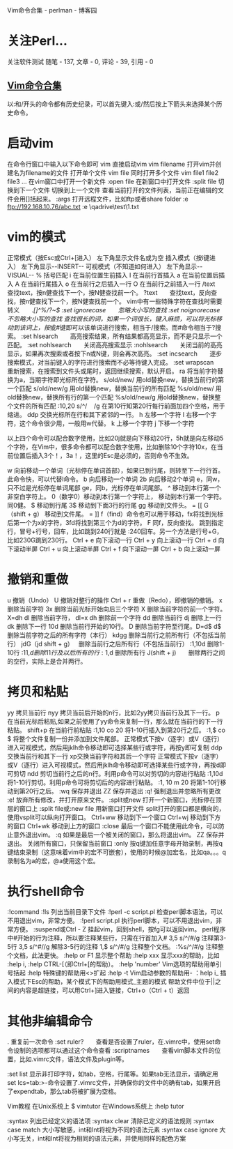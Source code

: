 Vim命令合集 - perlman - 博客园

# 关注Perl...

关注软件测试
随笔 - 137, 文章 - 0, 评论 - 39, 引用 - 0

## [Vim命令合集](http://www.cnblogs.com/softwaretesting/archive/2011/07/12/2104435.html)

以:和/开头的命令都有历史纪录，可以首先键入:或/然后按上下箭头来选择某个历史命令。

# 启动vim

在命令行窗口中输入以下命令即可
vim 直接启动vim
vim filename 打开vim并创建名为filename的文件
打开单个文件
vim file
同时打开多个文件
vim file1 file2 file3 ...
在vim窗口中打开一个新文件
:open file
在新窗口中打开文件
:split file
切换到下一个文件
切换到上一个文件
查看当前打开的文件列表，当前正在编辑的文件会用[]括起来。
:args
打开远程文件，比如ftp或者share folder
:e ftp://192.168.10.76/abc.txt
:e \\qadrive\test\1.txt

# vim的模式

正常模式（按Esc或Ctrl+[进入） 左下角显示文件名或为空
插入模式（按i键进入） 左下角显示--INSERT--
可视模式（不知道如何进入） 左下角显示--VISUAL--
% 括号匹配
i 在当前位置生前插入
I 在当前行首插入
a 在当前位置后插入
A 在当前行尾插入
o 在当前行之后插入一行
O 在当前行之前插入一行
/text　　查找text，按n健查找下一个，按N健查找前一个。
?text　　查找text，反向查找，按n健查找下一个，按N健查找前一个。
vim中有一些特殊字符在查找时需要转义　　.*[]^%/?~$
:set ignorecase　　忽略大小写的查找
:set noignorecase　　不忽略大小写的查找
查找很长的词，如果一个词很长，键入麻烦，可以将光标移动到该词上，按*或#键即可以该单词进行搜索，相当于/搜索。而#命令相当于?搜索。
:set hlsearch　　高亮搜索结果，所有结果都高亮显示，而不是只显示一个匹配。
:set nohlsearch　　关闭高亮搜索显示
:nohlsearch　　关闭当前的高亮显示，如果再次搜索或者按下n或N键，则会再次高亮。
:set incsearch　　逐步搜索模式，对当前键入的字符进行搜索而不必等待键入完成。
:set wrapscan　　重新搜索，在搜索到文件头或尾时，返回继续搜索，默认开启。
ra 将当前字符替换为a，当期字符即光标所在字符。
s/old/new/ 用old替换new，替换当前行的第一个匹配
s/old/new/g 用old替换new，替换当前行的所有匹配
%s/old/new/ 用old替换new，替换所有行的第一个匹配
%s/old/new/g 用old替换new，替换整个文件的所有匹配
:10,20 s/^/    /g 在第10行知第20行每行前面加四个空格，用于缩进。
ddp 交换光标所在行和其下紧邻的一行。
h 左移一个字符
l 右移一个字符，这个命令很少用，一般用w代替。
k 上移一个字符
j 下移一个字符

以上四个命令可以配合数字使用，比如20j就是向下移动20行，5h就是向左移动5个字符，在Vim中，很多命令都可以配合数字使用，比如删除10个字符10x，在当前位置后插入3个！，3a！<Esc>，这里的Esc是必须的，否则命令不生效。

w 向前移动一个单词（光标停在单词首部），如果已到行尾，则转至下一行行首。此命令快，可以代替l命令。
b 向后移动一个单词 2b 向后移动2个单词
e，同w，只不过是光标停在单词尾部
ge，同b，光标停在单词尾部。
^ 移动到本行第一个非空白字符上。
0（数字0）移动到本行第一个字符上，
<HOME> 移动到本行第一个字符。同0健。
$ 移动到行尾 3$ 移动到下面3行的行尾
gg 移动到文件头。 = [[
G（shift + g） 移动到文件尾。 = ]]
f（find）命令也可以用于移动，fx将找到光标后第一个为x的字符，3fd将找到第三个为d的字符。
F 同f，反向查找。
跳到指定行，冒号+行号，回车，比如跳到240行就是 :240回车。另一个方法是行号+G，比如230G跳到230行。
Ctrl + e 向下滚动一行
Ctrl + y 向上滚动一行
Ctrl + d 向下滚动半屏
Ctrl + u 向上滚动半屏
Ctrl + f 向下滚动一屏
Ctrl + b 向上滚动一屏

# 撤销和重做

u 撤销（Undo）
U 撤销对整行的操作
Ctrl + r 重做（Redo），即撤销的撤销。
x 删除当前字符
3x 删除当前光标开始向后三个字符
X 删除当前字符的前一个字符。X=dh
dl 删除当前字符， dl=x
dh 删除前一个字符
dd 删除当前行
dj 删除上一行
dk 删除下一行
10d 删除当前行开始的10行。
D 删除当前字符至行尾。D=d$
d$ 删除当前字符之后的所有字符（本行）
kdgg 删除当前行之前所有行（不包括当前行）
jdG（jd shift + g）   删除当前行之后所有行（不包括当前行）
:1,10d 删除1-10行
:11,$d 删除11行及以后所有的行
:1,$d 删除所有行
J(shift + j)　　删除两行之间的空行，实际上是合并两行。

# 拷贝和粘贴

yy 拷贝当前行
nyy 拷贝当前后开始的n行，比如2yy拷贝当前行及其下一行。
p  在当前光标后粘贴,如果之前使用了yy命令来复制一行，那么就在当前行的下一行粘贴。
shift+p 在当前行前粘贴
:1,10 co 20 将1-10行插入到第20行之后。
:1,$ co $ 将整个文件复制一份并添加到文件尾部。
正常模式下按v（逐字）或V（逐行）进入可视模式，然后用jklh命令移动即可选择某些行或字符，再按y即可复制
ddp交换当前行和其下一行
xp交换当前字符和其后一个字符
正常模式下按v（逐字）或V（逐行）进入可视模式，然后用jklh命令移动即可选择某些行或字符，再按d即可剪切
ndd 剪切当前行之后的n行。利用p命令可以对剪切的内容进行粘贴
:1,10d 将1-10行剪切。利用p命令可将剪切后的内容进行粘贴。
:1, 10 m 20 将第1-10行移动到第20行之后。
:wq 保存并退出
ZZ 保存并退出
:q! 强制退出并忽略所有更改
:e! 放弃所有修改，并打开原来文件。
:split或new 打开一个新窗口，光标停在顶层的窗口上
:split file或:new file 用新窗口打开文件
split打开的窗口都是横向的，使用vsplit可以纵向打开窗口。
Ctrl+ww 移动到下一个窗口
Ctrl+wj 移动到下方的窗口
Ctrl+wk 移动到上方的窗口
:close 最后一个窗口不能使用此命令，可以防止意外退出vim。
:q 如果是最后一个被关闭的窗口，那么将退出vim。
ZZ 保存并退出。
关闭所有窗口，只保留当前窗口
:only
按q键加任意字母开始录制，再按q键结束录制（这意味着vim中的宏不可嵌套），使用的时候@加宏名，比如qa。。。q录制名为a的宏，@a使用这个宏。

# 执行shell命令

:!command
:!ls 列出当前目录下文件
:!perl -c script.pl 检查perl脚本语法，可以不用退出vim，非常方便。
:!perl script.pl 执行perl脚本，可以不用退出vim，非常方便。
:suspend或Ctrl - Z 挂起vim，回到shell，按fg可以返回vim。
perl程序中#开始的行为注释，所以要注释某些行，只需在行首加入#
3,5 s/^/#/g 注释第3-5行
3,5 s/^#//g 解除3-5行的注释
1,$ s/^/#/g 注释整个文档。
:%s/^/#/g 注释整个文档，此法更快。
:help or F1 显示整个帮助
:help xxx 显示xxx的帮助，比如 :help i, :help CTRL-[（即Ctrl+[的帮助）。
:help 'number' Vim选项的帮助用单引号括起
:help <Esc> 特殊键的帮助用<>扩起
:help -t Vim启动参数的帮助用-
：help i_<Esc> 插入模式下Esc的帮助，某个模式下的帮助用模式_主题的模式
帮助文件中位于||之间的内容是超链接，可以用Ctrl+]进入链接，Ctrl+o（Ctrl + t）返回

# 其他非编辑命令

. 重复前一次命令
:set ruler?　　查看是否设置了ruler，在.vimrc中，使用set命令设制的选项都可以通过这个命令查看
:scriptnames　　查看vim脚本文件的位置，比如.vimrc文件，语法文件及plugin等。

:set list 显示非打印字符，如tab，空格，行尾等。如果tab无法显示，请确定用set lcs=tab:>-命令设置了.vimrc文件，并确保你的文件中的确有tab，如果开启了expendtab，那么tab将被扩展为空格。

Vim教程
在Unix系统上
$ vimtutor
在Windows系统上
:help tutor

:syntax 列出已经定义的语法项
:syntax clear 清除已定义的语法规则
:syntax case match 大小写敏感，int和Int将视为不同的语法元素
:syntax case ignore 大小写无关，int和Int将视为相同的语法元素，并使用同样的配色方案